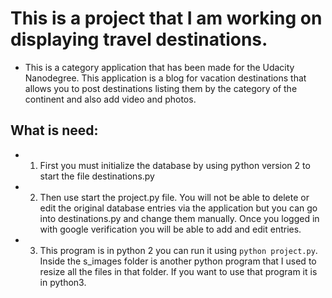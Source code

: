 # This is a project that I am working on displaying travel destinations.
* This is a category application that has been made for the Udacity Nanodegree.  This application is a blog for vacation destinations that allows you to post destinations listing them by the category of the continent and also add video and photos.

## What is need:

* 1.  First you must initialize the database by using python version 2 to start the file destinations.py
* 2.  Then use start the project.py file. You will not be able to delete or edit the original database entries via the application but you can go into destinations.py and change them manually.  Once you logged in with google verification you will be able to add and edit entries.
* 3.  This program is in python 2 you can run it using `python project.py`.  Inside the s_images folder is another python program that I used to resize all the files in that folder.  If you want to use that program it is in python3.



